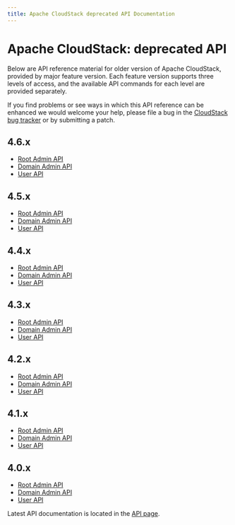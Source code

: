 ```yaml
---
title: Apache CloudStack deprecated API Documentation
---
```


<div class="row">

<div class="col-lg-12">

<div class="page-header">

<h1 id="indicators">Apache CloudStack: deprecated API</h1>

</div>

</div>

</div>

Below are API reference material for older version of Apache CloudStack, provided by major feature version.  Each feature version supports three levels of access, and the available API commands for each level are provided separately.

If you find problems or see ways in which this API reference can be enhanced
we would welcome your help, please file a bug in the
[CloudStack bug tracker](https://issues.apache.org/jira/browse/CLOUDSTACK)
or by submitting a patch.

## 4.6.x

* [Root Admin API](api/apidocs-4.6/TOC_Root_Admin.html)
* [Domain Admin API](api/apidocs-4.6/TOC_Domain_Admin.html)
* [User API](api/apidocs-4.6/TOC_User.html)

## 4.5.x

* [Root Admin API](api/apidocs-4.5/TOC_Root_Admin.html)
* [Domain Admin API](api/apidocs-4.5/TOC_Domain_Admin.html)
* [User API](api/apidocs-4.5/TOC_User.html)

## 4.4.x

* [Root Admin API](api/apidocs-4.4/TOC_Root_Admin.html)
* [Domain Admin API](api/apidocs-4.4/TOC_Domain_Admin.html)
* [User API](api/apidocs-4.4/TOC_User.html)

## 4.3.x

* [Root Admin API](api/apidocs-4.3/TOC_Root_Admin.html)
* [Domain Admin API](api/apidocs-4.3/TOC_Domain_Admin.html)
* [User API](api/apidocs-4.3/TOC_User.html)

## 4.2.x

* [Root Admin API](api/apidocs-4.2/TOC_Root_Admin.html)
* [Domain Admin API](api/apidocs-4.2/TOC_Domain_Admin.html)
* [User API](api/apidocs-4.2/TOC_User.html)

## 4.1.x

* [Root Admin API](api/apidocs-4.1/TOC_Root_Admin.html)
* [Domain Admin API](api/apidocs-4.1/TOC_Domain_Admin.html)
* [User API](api/apidocs-4.1/TOC_User.html)

## 4.0.x

* [Root Admin API](api/apidocs-4.0.0/TOC_Root_Admin.html)
* [Domain Admin API](api/apidocs-4.0.0/TOC_Domain_Admin.html)
* [User API](api/apidocs-4.0.0/TOC_User.html)

Latest API documentation is located in the <a href="api.html">API page</a>.
